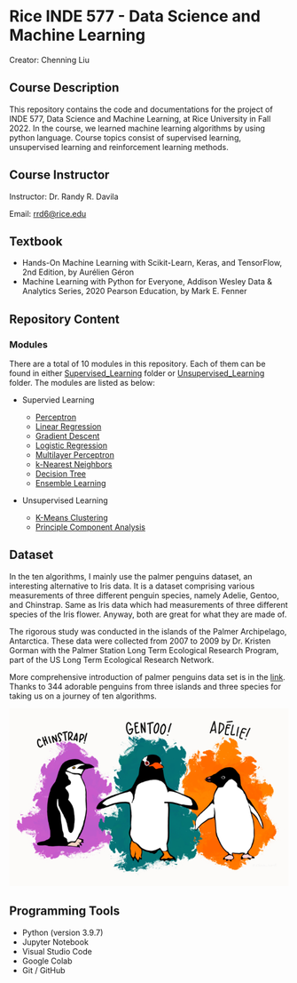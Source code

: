 # Rice INDE 577 - Data Science and Machine Learning

Creator: Chenning Liu

## Course Description

This repository contains the code and documentations for the project of INDE 577, Data Science and Machine Learning, at Rice University in Fall 2022. In the course, we learned machine learning algorithms by using python language. Course topics consist of supervised learning, unsupervised learning and reinforcement learning methods.

## Course Instructor

Instructor: Dr. Randy R. Davila

Email: rrd6@rice.edu

## Textbook

- Hands-On Machine Learning with Scikit-Learn, Keras, and TensorFlow, 2nd Edition, by Aurélien Géron
- Machine Learning with Python for Everyone, Addison Wesley Data & Analytics Series, 2020 Pearson Education, by Mark E. Fenner

## Repository Content

### Modules

There are a total of 10 modules in this repository. Each of them can be found in either [Supervised_Learning](https://github.com/Brent-Liu/INDE577/tree/main/Supervised%20Learning) folder or [Unsupervised_Learning](https://github.com/Brent-Liu/INDE577/tree/main/Unsupervised%20Learning) folder. The modules are listed as below:

- Supervied Learning

  - [Perceptron](https://github.com/Brent-Liu/INDE577/tree/main/Supervised%20Learning/Perceptron)
  - [Linear Regression](https://github.com/Brent-Liu/INDE577/tree/main/Supervised%20Learning/Linear%20Regression)
  - [Gradient Descent](https://github.com/Brent-Liu/INDE577/tree/main/Supervised%20Learning/Gradient_Descent)
  - [Logistic Regression](https://github.com/Brent-Liu/INDE577/tree/main/Supervised%20Learning/Logistic%20Regression)
  - [Multilayer Perceptron](https://github.com/Brent-Liu/INDE577/tree/main/Supervised%20Learning/Multilayer_Perceptron)
  - [k-Nearest Neighbors](https://github.com/Brent-Liu/INDE577/tree/main/Supervised%20Learning/KNN)
  - [Decision Tree](https://github.com/Brent-Liu/INDE577/tree/main/Supervised%20Learning/Decesion%20Tree)
  - [Ensemble Learning](https://github.com/Brent-Liu/INDE577/tree/main/Supervised%20Learning/Bootstrapping)

- Unsupervised Learning
  - [K-Means Clustering](https://github.com/Brent-Liu/INDE577/tree/main/Unsupervised%20Learning/K-Means_Clustering)
  - [Principle Component Analysis](https://github.com/Brent-Liu/INDE577/tree/main/Unsupervised%20Learning/Principle_Component_Analysis)

## Dataset

In the ten algorithms, I mainly use the palmer penguins dataset, an interesting alternative to Iris data. It is a dataset comprising various measurements of three different penguin species, namely Adelie, Gentoo, and Chinstrap. Same as Iris data which had measurements of three different species of the Iris flower. Anyway, both are great for what they are made of.

The rigorous study was conducted in the islands of the Palmer Archipelago, Antarctica. These data were collected from 2007 to 2009 by Dr. Kristen Gorman with the Palmer Station Long Term Ecological Research Program, part of the US Long Term Ecological Research Network.

More comprehensive introduction of palmer penguins data set is in the [link](https://allisonhorst.github.io/palmerpenguins/). Thanks to 344 adorable penguins from three islands and three species for taking us on a journey of ten algorithms.

![image](penguins.png)

## Programming Tools

- Python (version 3.9.7)
- Jupyter Notebook
- Visual Studio Code
- Google Colab
- Git / GitHub
